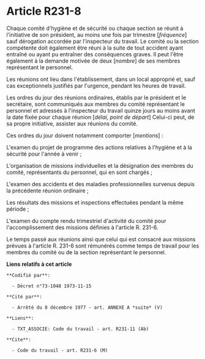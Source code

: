 # Article R231-8

Chaque comité d'hygiène et de sécurité ou chaque section se réunit à l'initiative de son président, au moins une fois par
trimestre [*fréquence*] sauf dérogation accordée par l'inspecteur du travail. Le comité ou la section compétente doit
également être réuni à la suite de tout accident ayant entraîné ou ayant pu entraîner des conséquences graves. Il peut l'être
également à la demande motivée de deux [*nombre*] de ses membres représentant le personnel.

Les réunions ont lieu dans l'établissement, dans un local approprié et, sauf cas exceptionnels justifiés par l'urgence,
pendant les heures de travail.

Les ordres du jour des réunions ordinaires, établis par le président et le secrétaire, sont communiqués aux membres du comité
représentant le personnel et adressés à l'inspecteur du travail quinze jours au moins avant la date fixée pour chaque réunion
[*délai, point de départ*] Celui-ci peut, de sa propre initiative, assister aux réunions du comité.

Ces ordres du jour doivent notamment comporter [*mentions*] :

L'examen du projet de programme des actions relatives à l'hygiène et à la sécurité pour l'année à venir ; 

L'organisation de missions individuelles et la désignation des membres du comité, représentants du personnel, qui en sont
chargés ;

L'examen des accidents et des maladies professionnelles survenus depuis la précédente réunion ordinaire ; 

Les résultats des missions et inspections effectuées pendant la même période ; 

L'examen du compte rendu trimestriel d'activité du comité pour l'accomplissement des missions définies à l'article R. 231-6.

Le temps passé aux réunions ainsi que celui qui est consacré aux missions prévues à l'article R. 231-6 sont rémunérés comme
temps de travail pour les membres du comité ou de la section représentant le personnel.

**Liens relatifs à cet article**

	**Codifié par**:

	  - Décret n°73-1048 1973-11-15

	**Cité par**:

	  - Arrêté du 8 décembre 1977 - art. ANNEXE A *suite* (V)

	**Liens**:

	  - TXT_ASSOCIE: Code du travail - art. R231-11 (Ab)

	**Cite**:

	  - Code du travail - art. R231-6 (M)

